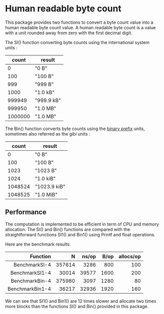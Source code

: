 Human readable byte count
=========================

This package provides two functions to convert a byte count value into a 
human readable byte count value. A human readable byte count is a value 
with a unit rounded away from zero with the first decimal digit. 

The SI() function converting byte counts using the international system units :

|  count  |    result    |
|---------|--------------|
| 0       | "0 B"        |
| 100     | "100 B"      |
| 999     | "999 B"      |
| 1000    | "1.0 kB"     |
| 999949  | "999.9 kB"   |
| 999950  | "1.0 MB"     |
| 1000000 | "1.0 MB"     |

The Bin() function converts byte counts using the 
[binary prefix](https://en.wikipedia.org/wiki/Binary_prefix) units, 
sometimes also referred as the gibi units :

|   count   |    result    |
|-----------|--------------|
| 0         | "0 B"        |
| 100       | "100 B"      |
| 1023      | "1023 B"     |
| 1024      | "1.0 kiB"    |
| 1048524   | "1023.9 kiB" |
| 1048525   | "1.0 MiB"    |



Performance
-----------

The computation is implemented to be efficient in term of CPU and memory allocation.
The SI() and Bin() functions are compared with the straightforward functions SI1() 
and Bin1() using Printf and float operations.

Here are the benchmark results:

|  Function       |     N    |   ns/op  |  B/op  |  allocs/op  |
|---------------: |--------: |--------: |------: |-----------: |
| BenchmarkSI-4   |  357614  |    3286  |   800  |        100  |
| BenchmarkSI1-4  |   30014  |   39577  |  1600  |        200  |
| BenchmarkBin-4  |  375980  |    3097  |  1280  |         80  |
| BenchmarkBin1-4 |   36217  |   32936  |  1920  |        160  |


We can see that SI1() and Bin1() are 12 times slower and allocate two times more blocks than 
the functions SI() and Bin() provided in this package. 